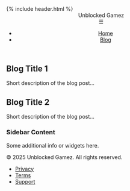 <!DOCTYPE html>
<html lang="en">
<head>
    <meta charset="UTF-8">
    <meta name="viewport" content="width=device-width, initial-scale=1.0">
    <title>Unblocked Gamez - Blogs</title>
    <link rel="stylesheet" href="styles.css">
    {% include header.html %}
</head>
<body>
    <header class="header">
        <div class="logo">Unblocked Gamez</div>
        <div class="menu-toggle">☰</div>
        <ul class="menu">
            <li><a href="https://unblockgamez.github.io/">Home</a></li>
            <li><a href="/blog/index.html">Blog</a></li>
        </ul>
    </header>
    <div class="container">
        <div class="content">
            <div class="blog-post">
                <h2>Blog Title 1</h2>
                <p>Short description of the blog post...</p>
            </div>
            <div class="blog-post">
                <h2>Blog Title 2</h2>
                <p>Short description of the blog post...</p>
            </div>
        </div>
        <div class="sidebar">
            <h3>Sidebar Content</h3>
            <p>Some additional info or widgets here.</p>
        </div>
    </div>
    <footer>
        <div>&copy; 2025 Unblocked Gamez. All rights reserved.</div>
        <ul class="footer-menu">
            <li><a href="/policy.html">Privacy</a></li>
            <li><a href="/term.html">Terms</a></li>
            <li><a href="/contact.html">Support</a></li>
        </ul>
    </footer>
    <script type="module" src="script.js"></script>
</body>
</html>
